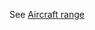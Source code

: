 <!--
    SPDX-FileCopyrightText: Copyright (C) swift Project Community / Contributors
    SPDX-License-Identifier: GFDL-1.3-only
-->

See [Aircraft range](./../../documentation/flying/settings/range.md)
